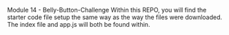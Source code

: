 Module 14 - Belly-Button-Challenge
Within this REPO, you will find the starter code file setup the same way as the way the files were downloaded. 
The index file and app.js will both be found within.
